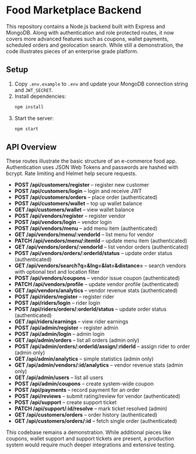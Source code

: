 # Food Marketplace Backend

This repository contains a Node.js backend built with Express and MongoDB. Along with authentication and role protected routes, it now covers more advanced features such as coupons, wallet payments, scheduled orders and geolocation search. While still a demonstration, the code illustrates pieces of an enterprise grade platform.

## Setup

1. Copy `.env.example` to `.env` and update your MongoDB connection string and `JWT_SECRET`.
2. Install dependencies:
   ```bash
   npm install
   ```
3. Start the server:
   ```bash
   npm start
   ```

## API Overview

These routes illustrate the basic structure of an e-commerce food app. Authentication uses JSON Web Tokens and passwords are hashed with bcrypt. Rate limiting and Helmet help secure requests.

- **POST /api/customers/register** – register new customer
- **POST /api/customers/login** – login and receive JWT
- **POST /api/customers/orders** – place order (authenticated)
- **POST /api/customers/wallet** – top up wallet balance
- **GET /api/customers/wallet** – view wallet balance
- **POST /api/vendors/register** – register vendor
- **POST /api/vendors/login** – vendor login
- **POST /api/vendors/menu** – add menu item (authenticated)
- **GET /api/vendors/menu/:vendorId** – list menu for vendor
- **PATCH /api/vendors/menu/:itemId** – update menu item (authenticated)
- **GET /api/vendors/orders/:vendorId** – list vendor orders (authenticated)
- **POST /api/vendors/orders/:orderId/status** – update order status (authenticated)
- **GET /api/vendors/search?q=&lng=&lat=&distance=** – search vendors with optional text and location filter
- **POST /api/vendors/coupons** – vendor issue coupon (authenticated)
- **PATCH /api/vendors/profile** – update vendor profile (authenticated)
- **GET /api/vendors/analytics** – vendor revenue stats (authenticated)
- **POST /api/riders/register** – register rider
- **POST /api/riders/login** – rider login
- **POST /api/riders/orders/:orderId/status** – update order status (authenticated)
- **GET /api/riders/earnings** – view rider earnings
- **POST /api/admin/register** – register admin
- **POST /api/admin/login** – admin login
- **GET /api/admin/orders** – list all orders (admin only)
- **POST /api/admin/orders/:orderId/assign/:riderId** – assign rider to order (admin only)
- **GET /api/admin/analytics** – simple statistics (admin only)
- **GET /api/admin/vendors/:id/analytics** – vendor revenue stats (admin only)
- **GET /api/admin/users** – list all users
- **POST /api/admin/coupons** – create system-wide coupon
- **POST /api/payments** – record payment for an order
- **POST /api/reviews** – submit rating/review for vendor (authenticated)
- **POST /api/support** – create support ticket
- **PATCH /api/support/:id/resolve** – mark ticket resolved (admin)
- **GET /api/customers/orders** – order history (authenticated)
- **GET /api/customers/orders/:id** – fetch single order (authenticated)

This codebase remains a demonstration. While additional pieces like coupons, wallet support and support tickets are present, a production system would require much deeper integrations and extensive testing.

